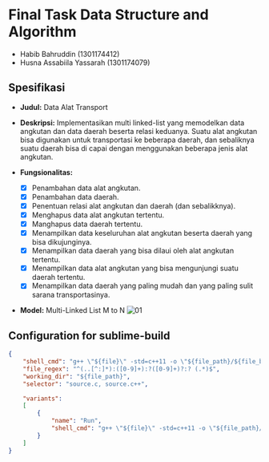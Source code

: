 # Final Task Data Structure and Algorithm
* Habib Bahruddin (1301174412)
* Husna Assabiila Yassarah (1301174079)

## Spesifikasi
* **Judul:** Data Alat Transport
* **Deskripsi:** Implementasikan multi linked-list yang memodelkan data angkutan dan data daerah beserta relasi keduanya. Suatu alat angkutan bisa digunakan untuk transportasi ke beberapa daerah, dan sebaliknya suatu daerah bisa di capai dengan menggunakan beberapa jenis alat angkutan.

* **Fungsionalitas:** 
	* [x] Penambahan data alat angkutan.
	* [x] Penambahan data daerah.
	* [x] Penentuan relasi alat angkutan dan daerah (dan sebalikknya).
	* [x] Menghapus data alat angkutan tertentu.
	* [x] Manghapus data daerah tertentu.
	* [x] Menampilkan data keseluruhan alat angkutan beserta daerah yang bisa dikujunginya.
	* [x] Menampilkan data daerah yang bisa dilaui oleh alat angkutan tertentu.
	* [x] Menampilkan data alat angkutan yang bisa mengunjungi suatu daerah tertentu.
	* [x] Menampilkan data daerah yang paling mudah dan yang paling sulit sarana transportasinya.
* **Model:** Multi-Linked List M to N
![01](https://user-images.githubusercontent.com/13241336/36650941-b240fd3c-1ad8-11e8-98ac-3b67ff175467.png)

## Configuration for sublime-build
```json
{
	"shell_cmd": "g++ \"${file}\" -std=c++11 -o \"${file_path}/${file_base_name}\"",
	"file_regex": "^(..[^:]*):([0-9]+):?([0-9]+)?:? (.*)$",
	"working_dir": "${file_path}",
	"selector": "source.c, source.c++",

	"variants":
	[
		{
			"name": "Run",
			"shell_cmd": "g++ \"${file}\" -std=c++11 -o \"${file_path}/${file_base_name}\" && \"${file_path}/${file_base_name}\""
		}
	]
}
```
